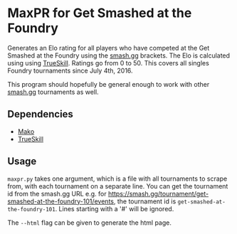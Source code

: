 MaxPR for Get Smashed at the Foundry
====================================

Generates an Elo rating for all players who have competed at the Get Smashed at the Foundry using the [smash.gg][1] brackets.
The Elo is calculated using using [TrueSkill][2].
Ratings go from 0 to 50. This covers all singles Foundry tournaments since July 4th, 2016.

This program should hopefully be general enough to work with other [smash.gg][1] tournaments as well.

Dependencies
------------

- [Mako][3]
- [TrueSkill][2]

Usage
-----

`maxpr.py` takes one argument, which is a file with all tournaments to scrape from, with each tournament on a separate line.
You can get the tournament id from the smash.gg URL e.g. for https://smash.gg/tournament/get-smashed-at-the-foundry-101/events,
the tournament id is `get-smashed-at-the-foundry-101`. Lines starting with a '#' will be ignored.

The `--html` flag can be given to generate the html page.

[1]: http://smash.gg
[2]: http://trueskill.org
[3]: http://www.makotemplates.org
